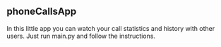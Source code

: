 ## phoneCallsApp

In this little app you can watch your call statistics and history with other users. Just run main.py and follow the instructions.
